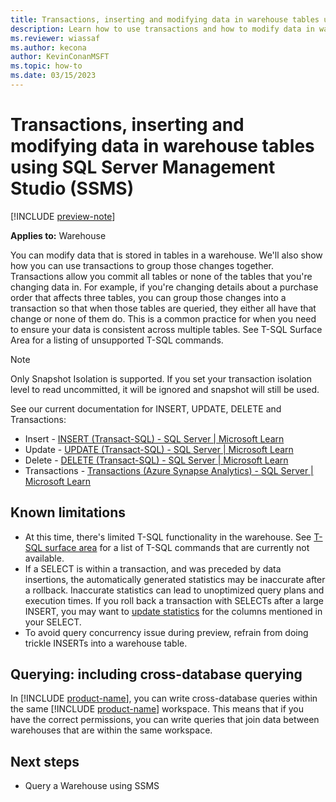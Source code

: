```yaml
---
title: Transactions, inserting and modifying data in warehouse tables using SSMS
description: Learn how to use transactions and how to modify data in warehouse tables with SSMS.
ms.reviewer: wiassaf
ms.author: kecona
author: KevinConanMSFT
ms.topic: how-to
ms.date: 03/15/2023
---
```


# Transactions, inserting and modifying data in warehouse tables using SQL Server Management Studio (SSMS)

[!INCLUDE [preview-note](../includes/preview-note.md)]

**Applies to:** Warehouse

You can modify data that is stored in tables in a warehouse. We'll also show how you can use transactions to group those changes together. Transactions allow you commit all tables or none of the tables that you're changing data in. For example, if you're changing details about a purchase order that affects three tables, you can group those changes into a transaction so that when those tables are queried, they either all have that change or none of them do. This is a common practice for when you need to ensure your data is consistent across multiple tables. See T-SQL Surface Area for a listing of unsupported T-SQL commands.

> [!NOTE]
> Only Snapshot Isolation is supported. If you set your transaction isolation level to read uncommitted, it will be ignored and snapshot will still be used.

See our current documentation for INSERT, UPDATE, DELETE and Transactions:

- Insert - [INSERT (Transact-SQL) - SQL Server | Microsoft Learn](/sql/t-sql/statements/insert-transact-sql?view=azure-sqldw-latest&preserve-view=true)
- Update - [UPDATE (Transact-SQL) - SQL Server | Microsoft Learn](/sql/t-sql/queries/update-transact-sql?view=azure-sqldw-latest&preserve-view=true)
- Delete - [DELETE (Transact-SQL) - SQL Server | Microsoft Learn](/sql/t-sql/statements/delete-transact-sql?view=azure-sqldw-latest&preserve-view=true)
- Transactions - [Transactions (Azure Synapse Analytics) - SQL Server | Microsoft Learn](/sql/t-sql/language-elements/transactions-sql-data-warehouse?view=azure-sqldw-latest&preserve-view=true)

## Known limitations

- At this time, there's limited T-SQL functionality in the warehouse. See [T-SQL surface area](data-warehousing.md#t-sql-surface-area) for a list of T-SQL commands that are currently not available.
- If a SELECT is within a transaction, and was preceded by data insertions, the automatically generated statistics may be inaccurate after a rollback. Inaccurate statistics can lead to unoptimized query plans and execution times. If you roll back a transaction with SELECTs after a large INSERT, you may want to [update statistics](/sql/t-sql/statements/update-statistics-transact-sql?view=sql-server-ver16&preserve-view=true) for the columns mentioned in your SELECT.
- To avoid query concurrency issue during preview, refrain from doing trickle INSERTs into a warehouse table.

## Querying: including cross-database querying

In [!INCLUDE [product-name](../includes/product-name.md)], you can write cross-database queries within the same [!INCLUDE [product-name](../includes/product-name.md)] workspace. This means that if you have the correct permissions, you can write queries that join data between warehouses that are within the same workspace.

## Next steps

- Query a Warehouse using SSMS
